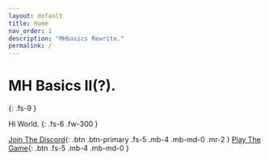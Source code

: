 ```yaml
---
layout: default
title: Home
nav_order: 1
description: "MHbasics Rewrite."
permalink: /
---
```


# MH Basics II(?).
{: .fs-9 }

Hi World.
{: .fs-6 .fw-300 }

[Join The Discord](https://discordapp.com/invite/Ya9zEdk){: .btn .btn-primary .fs-5 .mb-4 .mb-md-0 .mr-2 } [Play The Game](https://www.mousehuntgame.com){: .btn .fs-5 .mb-4 .mb-md-0 }
